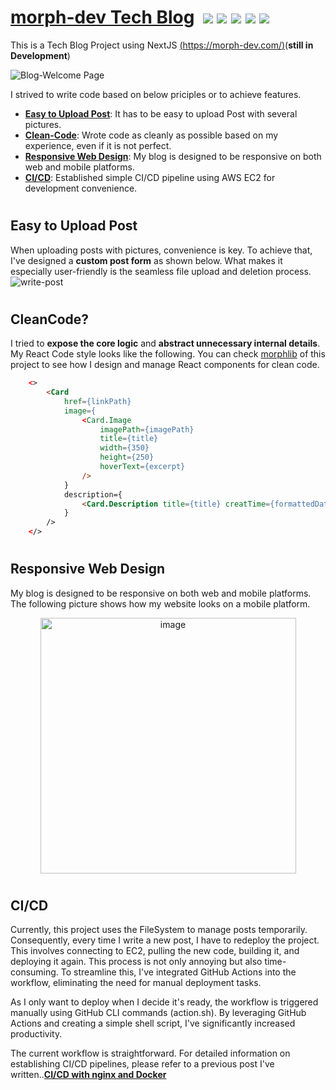 # [morph-dev Tech Blog](https://morph-dev.com/)&nbsp;&nbsp;<img src="https://img.shields.io/badge/Typescript-3178C6?style=flat-square&logo=Typescript&logoColor=white"/> <img src="https://img.shields.io/badge/Next.js-000000?style=flat-square&logo=Next.js&logoColor=white"/> <img src="https://img.shields.io/badge/React-61DAFB?style=flat-square&logo=React&logoColor=black"/> <img src="https://img.shields.io/badge/Sass-CC6699?style=flat-square&logo=Sass&logoColor=white"/> <img src="https://img.shields.io/badge/Amazon AWS-232F3E?style=flat-square&logo=amazonaws&logoColor=white"/>

This is a Tech Blog Project using NextJS [(https://morph-dev.com/)](https://morph-dev.com/)(**still in Development**)  

![Blog-Welcome Page](https://github.com/dev-morph/dev-morph-blog/assets/112484043/8292dab6-845b-4672-b9dd-57d7f4d29ec2)

I strived to write code based on below priciples or to achieve features.  

-   [**Easy to Upload Post**](#easy-to-upload-post): It has to be easy to upload Post with several pictures.
-   [**Clean-Code**](#cleancode): Wrote code as cleanly as possible based on my experience, even if it is not perfect.
-   [**Responsive Web Design**](#responsive-web-design): My blog is designed to be responsive on both web and mobile platforms.
-   [**CI/CD**](#cicd): Established simple CI/CD pipeline using AWS EC2 for development convenience.

#

## Easy to Upload Post
When uploading posts with pictures, convenience is key. To achieve that, I've designed a **custom post form** as shown below. What makes it especially user-friendly is the seamless file upload and deletion process.
![write-post](https://github.com/dev-morph/dev-morph-blog/assets/112484043/1f1b5676-6e8b-4d91-8ba8-a63b7e708d4c)


#

## CleanCode?

I tried to **expose the core logic** and **abstract unnecessary internal details**.
My React Code style looks like the following.
You can check [morphlib](https://github.com/dev-morph/dev-morph-blog/tree/main/morph-lib/components) of this project to see how I design and manage React components for clean code.

```html
    <>
        <Card
            href={linkPath}
            image={
                <Card.Image
                    imagePath={imagePath}
                    title={title}
                    width={350}
                    height={250}
                    hoverText={excerpt}
                />
            }
            description={
                <Card.Description title={title} creatTime={formattedDate} />
            }
        />
    </>
```

#

#

## Responsive Web Design

My blog is designed to be responsive on both web and mobile platforms.
The following picture shows how my website looks on a mobile platform.

<p align="center">
    <img width="409" alt="image" src="https://github.com/dev-morph/dev-morph-blog/assets/112484043/25a39890-e525-4345-8c43-661133232126">
</p>

#

#

## CI/CD
Currently, this project uses the FileSystem to manage posts temporarily. Consequently, every time I write a new post, I have to redeploy the project. This involves connecting to EC2, pulling the new code, building it, and deploying it again. This process is not only annoying but also time-consuming. To streamline this, I've integrated GitHub Actions into the workflow, eliminating the need for manual deployment tasks.

As I only want to deploy when I decide it's ready, the workflow is triggered manually using GitHub CLI commands (action.sh). By leveraging GitHub Actions and creating a simple shell script, I've significantly increased productivity.

The current workflow is straightforward. For detailed information on establishing CI/CD pipelines, please refer to a previous post I've written..[**CI/CD with nginx and Docker**](https://marklee1117.tistory.com/168)
#  
